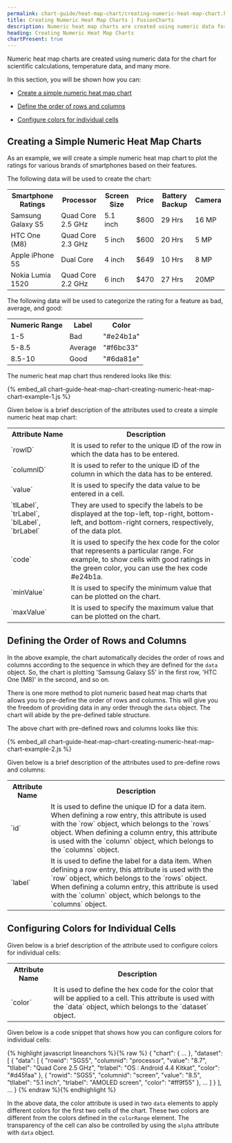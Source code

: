 ```yaml
---
permalink: chart-guide/heat-map-chart/creating-numeric-heat-map-chart.html
title: Creating Numeric Heat Map Charts | FusionCharts
description: Numeric heat map charts are created using numeric data for the chart for scientific calculations, temperature data, and many more.
heading: Creating Numeric Heat Map Charts
chartPresent: true
---
```


Numeric heat map charts are created using numeric data for the chart for scientific calculations, temperature data, and many more.

In this section, you will be shown how you can:

* <a href="{{ site.baseurl }}chart-guide/heat-map-chart/creating-numeric-heat-map-chart.html#creating-a-simple-numeric-heat-map-charts">Create a simple numeric heat map chart</a>

* <a href="{{ site.baseurl }}chart-guide/heat-map-chart/creating-numeric-heat-map-chart.html#defining-the-order-of-rows-and-columns">Define the order of rows and columns</a>

* <a href="{{ site.baseurl }}chart-guide/heat-map-chart/creating-numeric-heat-map-chart.html#configuring-colors-for-individual-cells">Configure colors for individual cells</a>

## Creating a Simple Numeric Heat Map Charts

As an example, we will create a simple numeric heat map chart to plot the ratings for various brands of smartphones based on their features.

The following data will be used to create the chart:

<table>
  <tr>
    <th>Smartphone Ratings</th>
    <th>Processor</th>
    <th>Screen Size</th>
    <th>Price</th>
    <th>Battery Backup</th>
    <th>Camera</th>
  </tr>
  <tr>
    <td>Samsung Galaxy S5</td>
    <td>Quad Core 2.5 GHz</td>
    <td>5.1 inch</td>
    <td>$600</td>
    <td>29 Hrs</td>
    <td>16 MP</td>
  </tr>
  <tr>
    <td>HTC One (M8)</td>
    <td>Quad Core 2.3 GHz</td>
    <td>5 inch</td>
    <td>$600</td>
    <td>20 Hrs</td>
    <td>5 MP</td>
  </tr>
  <tr>
    <td>Apple iPhone 5S</td>
    <td>Dual Core</td>
    <td>4 inch</td>
    <td>$649</td>
    <td>10 Hrs</td>
    <td>8 MP</td>
  </tr>
  <tr>
    <td>Nokia Lumia 1520</td>
    <td>Quad Core 2.2 GHz</td>
    <td>6 inch</td>
    <td>$470</td>
    <td>27 Hrs</td>
    <td>20MP</td>
  </tr>
</table>


The following data will be used to categorize the rating for a feature as bad, average, and good:

<table>
  <tr>
    <th>Numeric Range </th>
    <th>Label </th>
    <th>Color</th>
  </tr>
  <tr>
    <td>1-5</td>
    <td>Bad</td>
    <td>"#e24b1a"</td>
  </tr>
  <tr>
    <td>5-8.5</td>
    <td>Average</td>
    <td>"#f6bc33"</td>
  </tr>
  <tr>
    <td>8.5-10</td>
    <td>Good</td>
    <td>"#6da81e"</td>
  </tr>
</table>


The numeric heat map chart thus rendered looks like this:

{% embed_all chart-guide-heat-map-chart-creating-numeric-heat-map-chart-example-1.js %}

Given below is a brief description of the attributes used to create a simple numeric heat map chart:

<table>
  <tr>
    <th>Attribute Name</th>
    <th>Description</th>
  </tr>
  <tr>
    <td>`rowID`</td>
    <td>It is used to refer to the unique ID of the row in which the data has to be entered.</td>
  </tr>
  <tr>
    <td>`columnID`</td>
    <td>It is used to refer to the unique ID of the column in which the data has to be entered.</td>
  </tr>
  <tr>
    <td>`value`</td>
    <td>It is used to specify the data value to be entered in a cell.</td>
  </tr>
  <tr>
    <td>`tlLabel`, `trLabel`, `blLabel`, `brLabel`</td>
    <td>They are used to specify the labels to be displayed at the top-left, top-right, bottom-left, and bottom-right corners, respectively, of the data plot. </td>
  </tr>
  <tr>
    <td>`code`</td>
    <td>It is used to specify the hex code for the color that represents a particular range. For example, to show cells with good ratings in the green color, you can use the hex code #e24b1a.</td>
  </tr>
  <tr>
    <td>`minValue`</td>
    <td>It is used to specify the minimum value that can be plotted on the chart.</td>
  </tr>
  <tr>
    <td>`maxValue`</td>
    <td>It is used to specify the maximum value that can be plotted on the chart.</td>
  </tr>
</table>


## Defining the Order of Rows and Columns

In the above example, the chart automatically decides the order of rows and columns according to the sequence  in which they are defined for the `data` object. So, the chart is plotting 'Samsung Galaxy S5' in the first row, 'HTC One (M8)' in the second, and so on.

There is one more method to plot numeric based heat map charts that allows you to pre-define the order of rows and columns. This will give you the freedom of providing data in any order through the `data` object. The chart will abide by the pre-defined table structure.

The above chart with pre-defined rows and columns looks like this:

{% embed_all chart-guide-heat-map-chart-creating-numeric-heat-map-chart-example-2.js %}

Given below is a brief description of the attributes used to pre-define rows and columns:

<table>
  <tr>
    <th>Attribute Name</th>
    <th>Description</th>
  </tr>
  <tr>
    <td>`id`</td>
    <td>It is used to define the unique ID for a data item. When defining a row entry, this attribute is used with the `row` object, which belongs to the `rows` object. When defining a column entry, this attribute is used with the `column` object, which belongs to the `columns` object.</td>
  </tr>
  <tr>
    <td>`label`</td>
    <td>It is used to define the label for a data item. When defining a row entry, this attribute is used with the `row` object, which belongs to the `rows` object. When defining a column entry, this attribute is used with the `column` object, which belongs to the `columns` object.</td>
  </tr>
</table>


## Configuring Colors for Individual Cells

Given below is a brief description of the attribute used to configure colors for individual cells:

<table>
  <tr>
    <th>Attribute Name</th>
    <th>Description</th>
  </tr>
  <tr>
    <td>`color`</td>
    <td>It is used to define the hex code for the color that will be applied to a cell. This attribute is used with the `data` object, which belongs to the `dataset` object.</td>
  </tr>
</table>


Given below is a code snippet that shows how you can configure colors for individual cells:

{% highlight javascript lineanchors %}{% raw %}
{
    "chart": {
            ...
    },
    "dataset": [
        {
            "data": [
                {
                    "rowid": "SGS5",
                    "columnid": "processor",
                    "value": "8.7",
                    "tllabel": "Quad Core 2.5 GHz",
                    "trlabel": "OS : Android 4.4 Kitkat",
                    "color": "#d45faa"
                }, {
                    "rowid": "SGS5",
                    "columnid": "screen",
                    "value": "8.5",
                    "tllabel": "5.1 inch",
                    "trlabel": "AMOLED screen",
                    "color": "#ff9f55"
                },
                ...
            ]
        }
    ],
    ...
}
{% endraw %}{% endhighlight %}

In the above data, the color attribute is used in two `data` elements to apply different colors for the first two cells of the chart. These two colors are different from the colors defined in the `colorRange` element. The transparency of the cell can also be controlled by using the `alpha` attribute with `data` object.
